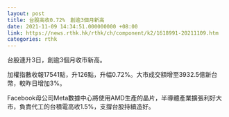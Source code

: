 ```yaml
---
layout: post
title: 台股高收0.72%　創逾3個月新高
date: 2021-11-09 14:34:51.000000000 +08:00
link: https://news.rthk.hk/rthk/ch/component/k2/1618991-20211109.htm
categories: rthk
---
```


台股連升3日，創逾3個月收市新高。

加權指數收報17541點，升126點，升幅0.72%。大市成交額增至3932.5億新台幣，較昨日增加3%。

Facebook母公司Meta數據中心將使用AMD生產的晶片，半導體產業擴張利好大市，負責代工的台積電高收1.5%，支撐台股持續造好。
